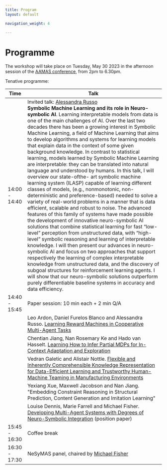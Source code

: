 ```yaml
---
title: Program
layout: default

navigation_weight: 4

---
```


# Programme

The workshop will take place on Tuesday, May 30 2023 in the afternoon session of the [AAMAS conference](https://aamas2023.soton.ac.uk/program/detailed-program/), from 2pm to 6.30pm. 

Tenative programme:

| Time | Talk |
| --- | --- |
| 14:00 - 14:40 | Invited talk: [Alessandra Russo](https://www.imperial.ac.uk/people/a.russo) <br/> **Symbolic Machine Learning and its role in Neuro-symbolic AI**. Learning interpretable models from data is one of the main challenges of AI. Over the last two decades there has been a growing interest in Symbolic Machine Learning, a field of Machine Learning that aims to develop algorithms and systems for learning models that explain data in the context of some given background knowledge. In contrast to statistical learning, models learned by Symbolic Machine Learning are interpretable: they can be translated into natural language and understood by humans. In this talk, I will overview our state-ofthe- art symbolic machine learning system (ILASP) capable of learning different classes of models, (e.g., nonmonotonic, non-deterministic and preference-based) needed to solve a variety of real-world problems in a manner that is data efficient, scalable and robust to noise. The advanced features of this family of systems have made possible the development of innovative neuro-symbolic AI solutions that combine statistical learning for fast “low-level” perception from unstructured data, with “high-level” symbolic reasoning and learning of interpretable knowledge. I will then present our advances in neuro-symbolic AI and focus on two approaches that support respectively the learning of complex interpretable knowledge from unstructured data, and the discovery of subgoal structures for reinforcement learning agents. I will show that our neuro-symbolic solutions outperform purely differentiable baseline systems in accuracy and data efficiency. |
| 14:40 - 15:45 | Paper session:  10 min each + 2 min Q/A |
|    | Leo Ardon, Daniel Furelos Blanco and Alessandra Russo. [Learning Reward Machines in Cooperative Multi-Agent Tasks](https://arxiv.org/abs/2303.14061) |
|    | Chentian Jiang, Nan Rosemary Ke and Hado van Hasselt. [Learning How to Infer Partial MDPs for In-Context Adaptation and Exploration](https://arxiv.org/abs/2302.04250) |
|    | Vedran Galetic and Alistair Nottle. [Flexible and Inherently Comprehensible Knowledge Representation for Data-Efficient Learning and Trustworthy Human-Machine Teaming in Manufacturing Environments](https://arxiv.org/abs/2305.11597) |
|    | Yexiang Xue, Maxwell Jacobson and Nan Jiang. "Embedding Constraint Reasoning in Structural Prediction, Content Generation and Imitation Learning" |
|    | Louise Dennis, Marie Farrell and Michael Fisher. [Developing Multi-Agent Systems with Degrees of Neuro-Symbolic Integration](https://arxiv.org/abs/2305.11534) (position paper) |
| 15:45 - 16:30 | Coffee break |
| 16:30 - 17:30 | NeSyMAS panel, chaired by [Michael Fisher](https://personalpages.manchester.ac.uk/staff/michael.fisher/) |

